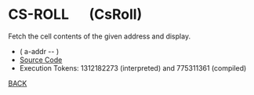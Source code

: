 # CS-ROLL &emsp; (CsRoll)
Fetch the cell contents of the given address and display.
* ( a-addr -- )
* [Source Code](../words/tools_ext/CsRoll.cs)
* Execution Tokens: 1312182273 (interpreted) and 775311361 (compiled)


[BACK](builtins.md#CsRoll)
